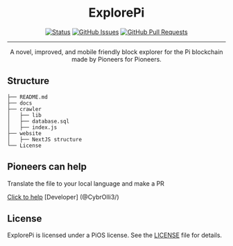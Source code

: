 <h1 align="center">ExplorePi</h3>

<div align="center">

[![Status](https://img.shields.io/badge/status-active-success.svg)]()
[![GitHub Issues](https://img.shields.io/github/issues/pi-apps/ExplorePi.svg)](https://github.com/pi-apps/ExplorePi/issues)
[![GitHub Pull Requests](https://img.shields.io/github/issues-pr/pi-apps/ExplorePi.svg)](https://github.com/pi-apps/ExplorePi/pulls)

</div>

---

<p align="center"> A novel, improved, and mobile friendly block explorer for the Pi blockchain made by Pioneers for Pioneers.
    <br> 
</p>

## Structure

```
├── README.md
├── docs
├── crawler
│   ├── lib
│   ├── database.sql
│   ├── index.js
├── website
│   ├── NextJS structure
└── License
```

## Pioneers can help
Translate the file to your local language and make a PR

[Click to help](https://github.com/pi-apps/ExplorePi/tree/main/website/locales)
[Developer] (@CybrOlli3/)
## License

ExplorePi is licensed under a PiOS license. See the
[LICENSE](https://github.com/pi-apps/PiOS/blob/main/LICENSE) file
for details.
